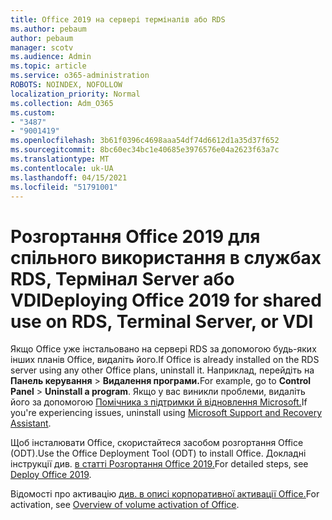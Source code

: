 ```yaml
---
title: Office 2019 на сервері терміналів або RDS
ms.author: pebaum
author: pebaum
manager: scotv
ms.audience: Admin
ms.topic: article
ms.service: o365-administration
ROBOTS: NOINDEX, NOFOLLOW
localization_priority: Normal
ms.collection: Adm_O365
ms.custom:
- "3487"
- "9001419"
ms.openlocfilehash: 3b61f0396c4698aaa54df74d6612d1a35d37f652
ms.sourcegitcommit: 8bc60ec34bc1e40685e3976576e04a2623f63a7c
ms.translationtype: MT
ms.contentlocale: uk-UA
ms.lasthandoff: 04/15/2021
ms.locfileid: "51791001"
---
```

# <a name="deploying-office-2019-for-shared-use-on-rds-terminal-server-or-vdi"></a><span data-ttu-id="c5b37-102">Розгортання Office 2019 для спільного використання в службах RDS, Термінал Server або VDI</span><span class="sxs-lookup"><span data-stu-id="c5b37-102">Deploying Office 2019 for shared use on RDS, Terminal Server, or VDI</span></span>

<span data-ttu-id="c5b37-103">Якщо Office уже інстальовано на сервері RDS за допомогою будь-яких інших планів Office, видаліть його.</span><span class="sxs-lookup"><span data-stu-id="c5b37-103">If Office is already installed on the RDS server using any other Office plans, uninstall it.</span></span> <span data-ttu-id="c5b37-104">Наприклад, перейдіть на **Панель керування**  >  **Видалення програми.**</span><span class="sxs-lookup"><span data-stu-id="c5b37-104">For example, go to **Control Panel** > **Uninstall a program**.</span></span> <span data-ttu-id="c5b37-105">Якщо у вас виникли проблеми, видаліть його за допомогою [Помічника з підтримки й відновлення Microsoft.](https://aka.ms/SARA-OfficeUninstall-Alchemy)</span><span class="sxs-lookup"><span data-stu-id="c5b37-105">If you're experiencing issues, uninstall using [Microsoft Support and Recovery Assistant](https://aka.ms/SARA-OfficeUninstall-Alchemy).</span></span> 

<span data-ttu-id="c5b37-106">Щоб інсталювати Office, скористайтеся засобом розгортання Office (ODT).</span><span class="sxs-lookup"><span data-stu-id="c5b37-106">Use the Office Deployment Tool (ODT) to install Office.</span></span> <span data-ttu-id="c5b37-107">Докладні інструкції див. [в статті Розгортання Office 2019.](https://docs.microsoft.com/deployoffice/office2019/deploy)</span><span class="sxs-lookup"><span data-stu-id="c5b37-107">For detailed steps, see [Deploy Office 2019](https://docs.microsoft.com/deployoffice/office2019/deploy).</span></span>

<span data-ttu-id="c5b37-108">Відомості про активацію [див. в описі корпоративної активації Office.](https://docs.microsoft.com/deployoffice/vlactivation/plan-volume-activation-of-office)</span><span class="sxs-lookup"><span data-stu-id="c5b37-108">For activation, see [Overview of volume activation of Office](https://docs.microsoft.com/deployoffice/vlactivation/plan-volume-activation-of-office).</span></span>